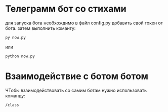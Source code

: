 # Телеграмм бот со стихами

для запуска бота необхождимо в файл config.py добавить свой токен от бота. затем выполнить команту:

```
py now.py
```
или
```
python now.py
```

# Взаимодействие с ботом ботом

ЧТобы взаимодействовать со самим ботам нужно использовать команду:

```
/class
```

